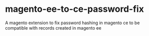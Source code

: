 magento-ee-to-ce-password-fix
=============================

A magento extension to fix password hashing in magento ce to be compatible with records created in magento ee
